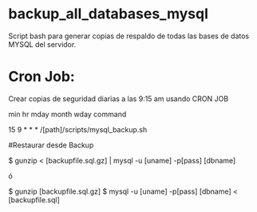# backup_all_databases_mysql
Script bash para generar copias de respaldo de todas las bases de datos MYSQL del servidor.

# Cron Job:
Crear copias de seguridad diarias a las 9:15 am usando CRON JOB

min hr mday month wday command

15 9 * * * /[path]/scripts/mysql_backup.sh

#Restaurar desde Backup

$ gunzip < [backupfile.sql.gz] | mysql -u [uname] -p[pass] [dbname]

ó

$ gunzip [backupfile.sql.gz] $ mysql -u [uname] -p[pass] [dbname] < [backupfile.sql]

